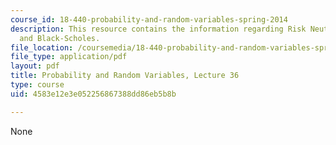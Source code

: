 ```yaml
---
course_id: 18-440-probability-and-random-variables-spring-2014
description: This resource contains the information regarding Risk Neutral Probability
  and Black-Scholes.
file_location: /coursemedia/18-440-probability-and-random-variables-spring-2014/4583e12e3e052256867388dd86eb5b8b_MIT18_440S14_Lecture36.pdf
file_type: application/pdf
layout: pdf
title: Probability and Random Variables, Lecture 36
type: course
uid: 4583e12e3e052256867388dd86eb5b8b

---
```

None
